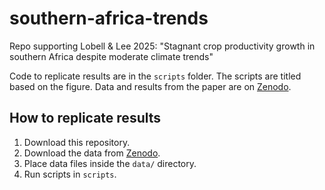 # southern-africa-trends
Repo supporting Lobell &amp; Lee 2025: "Stagnant crop productivity growth in southern Africa despite moderate climate trends"

Code to replicate results are in the `scripts` folder. The scripts are titled based on the figure. Data and results from the paper are on [Zenodo](https://zenodo.org/records/15492571).

## How to replicate results
1. Download this repository.
2. Download the data from [Zenodo](https://zenodo.org/records/15492571).
3. Place data files inside the `data/` directory.
4. Run scripts in `scripts`.

